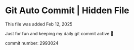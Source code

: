 # Git Auto Commit | Hidden File

This file was added Feb 12, 2025

Just for fun and keeping my daily git commit active 🤪

commit number: 2993024
